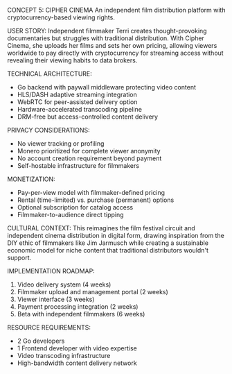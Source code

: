 CONCEPT 5: CIPHER CINEMA
An independent film distribution platform with cryptocurrency-based viewing rights.

USER STORY:
Independent filmmaker Terri creates thought-provoking documentaries but struggles with traditional distribution. With Cipher Cinema, she uploads her films and sets her own pricing, allowing viewers worldwide to pay directly with cryptocurrency for streaming access without revealing their viewing habits to data brokers.

TECHNICAL ARCHITECTURE:
- Go backend with paywall middleware protecting video content
- HLS/DASH adaptive streaming integration
- WebRTC for peer-assisted delivery option
- Hardware-accelerated transcoding pipeline
- DRM-free but access-controlled content delivery

PRIVACY CONSIDERATIONS:
- No viewer tracking or profiling
- Monero prioritized for complete viewer anonymity
- No account creation requirement beyond payment
- Self-hostable infrastructure for filmmakers

MONETIZATION:
- Pay-per-view model with filmmaker-defined pricing
- Rental (time-limited) vs. purchase (permanent) options
- Optional subscription for catalog access
- Filmmaker-to-audience direct tipping

CULTURAL CONTEXT:
This reimagines the film festival circuit and independent cinema distribution in digital form, drawing inspiration from the DIY ethic of filmmakers like Jim Jarmusch while creating a sustainable economic model for niche content that traditional distributors wouldn't support.

IMPLEMENTATION ROADMAP:
1. Video delivery system (4 weeks)
2. Filmmaker upload and management portal (2 weeks)
3. Viewer interface (3 weeks)
4. Payment processing integration (2 weeks)
5. Beta with independent filmmakers (6 weeks)

RESOURCE REQUIREMENTS:
- 2 Go developers
- 1 Frontend developer with video expertise
- Video transcoding infrastructure
- High-bandwidth content delivery network